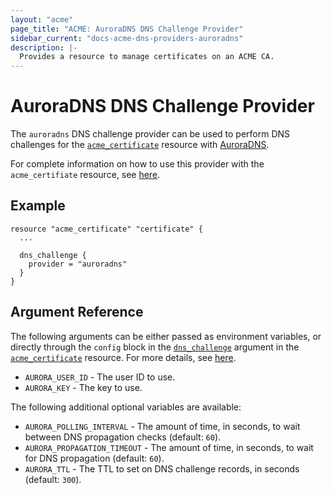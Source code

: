 ```yaml
---
layout: "acme"
page_title: "ACME: AuroraDNS DNS Challenge Provider"
sidebar_current: "docs-acme-dns-providers-auroradns"
description: |-
  Provides a resource to manage certificates on an ACME CA.
---
```


# AuroraDNS DNS Challenge Provider

The `auroradns` DNS challenge provider can be used to perform DNS challenges for
the [`acme_certificate`][resource-acme-certificate] resource with
[AuroraDNS][provider-service-page].

[resource-acme-certificate]: /docs/providers/acme/r/certificate.html
[provider-service-page]: https://auroradns.microsoft.com/en-ca/

For complete information on how to use this provider with the `acme_certifiate`
resource, see [here][resource-acme-certificate-dns-challenges].

[resource-acme-certificate-dns-challenges]: /docs/providers/acme/r/certificate.html#using-dns-challenges

## Example

```hcl
resource "acme_certificate" "certificate" {
  ...

  dns_challenge {
    provider = "auroradns"
  }
}
```

## Argument Reference

The following arguments can be either passed as environment variables, or
directly through the `config` block in the
[`dns_challenge`][resource-acme-certificate-dns-challenge-arg] argument in the
[`acme_certificate`][resource-acme-certificate] resource. For more details, see
[here][resource-acme-certificate-dns-challenges].

[resource-acme-certificate-dns-challenge-arg]: /docs/providers/acme/r/certificate.html#dns_challenge

* `AURORA_USER_ID` - The user ID to use.
* `AURORA_KEY` - The key to use.

The following additional optional variables are available:

* `AURORA_POLLING_INTERVAL` - The amount of time, in seconds, to wait between
  DNS propagation checks (default: `60`).
* `AURORA_PROPAGATION_TIMEOUT` - The amount of time, in seconds, to wait for DNS
  propagation (default: `60`).
* `AURORA_TTL` - The TTL to set on DNS challenge records, in seconds (default:
  `300`).
